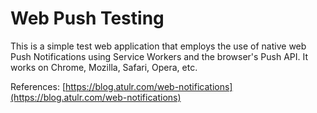 # Web Push Testing

This is a simple test web application that employs the use of native web Push Notifications using Service Workers and the browser's Push API. It works on Chrome, Mozilla, Safari, Opera, etc.

References: [https://blog.atulr.com/web-notifications](https://blog.atulr.com/web-notifications)

